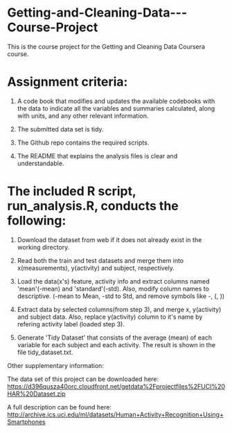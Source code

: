 # Getting-and-Cleaning-Data---Course-Project

This is the course project for the Getting and Cleaning Data Coursera course.


# Assignment criteria:

1. A code book that modifies and updates the available codebooks with the data to indicate all the variables and summaries calculated, along with units, and any other relevant information.

2. The submitted data set is tidy.

3. The Github repo contains the required scripts.

4. The README that explains the analysis files is clear and understandable.




# The included R script, run_analysis.R, conducts the following:

1. Download the dataset from web if it does not already exist in the working directory.

2. Read both the train and test datasets and merge them into x(measurements), y(activity) and subject, respectively.

3. Load the data(x's) feature, activity info and extract columns named 'mean'(-mean) and 'standard'(-std). Also, modify column names to descriptive. (-mean to Mean, -std to Std, and remove symbols like -, (, ))

4. Extract data by selected columns(from step 3), and merge x, y(activity) and subject data. Also, replace y(activity) column to it's name by refering activity label (loaded step 3).

5. Generate 'Tidy Dataset' that consists of the average (mean) of each variable for each subject and each activity. The result is shown in the file tidy_dataset.txt.


Other supplementary information: 

The data set of this project can be downloaded here:
https://d396qusza40orc.cloudfront.net/getdata%2Fprojectfiles%2FUCI%20HAR%20Dataset.zip

A full description can be found here:
http://archive.ics.uci.edu/ml/datasets/Human+Activity+Recognition+Using+Smartphones
